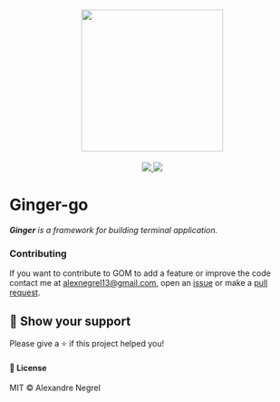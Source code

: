<h1 align="center">
  <img height="250" src="https://github.com/negrel/ginger-go/raw/master/.github/ginger-man.png">
</h1>
<p align="center">
	<a href="https://goreportcard.com/badge/github.com/negrel/atomic-ring">
    <img src="https://goreportcard.com/badge/github.com/negrel/ginger-go">
	</a>
	<a href="https://github.com/negrel/ginger-go/raw/master/LICENSE">
		<img src="https://img.shields.io/badge/license-MIT-green">
	</a>
</p>

# Ginger-go
***Ginger** is a framework for building terminal application.*

### Contributing
If you want to contribute to GOM to add a feature or improve the code contact me at [alexnegrel13@gmail.com](mailto:negrel.dev@protonmail.com), open an [issue](https://github.com/negrel/gom/issues) or make a [pull request](https://github.com/negrel/gom/pulls).

## :stars: Show your support
Please give a :star: if this project helped you!

#### :scroll: License
MIT © Alexandre Negrel
